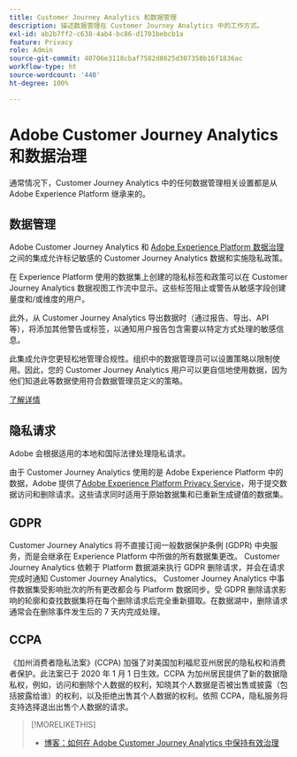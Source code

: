 ```yaml
---
title: Customer Journey Analytics 和数据管理
description: 描述数据管理在 Customer Journey Analytics 中的工作方式。
exl-id: ab2b7ff2-c638-4ab4-bc86-d1701bebcb1a
feature: Privacy
role: Admin
source-git-commit: 40706e3118cbaf7582d8625d307358b16f1836ac
workflow-type: ht
source-wordcount: '440'
ht-degree: 100%

---
```


# Adobe Customer Journey Analytics 和数据治理

通常情况下，Customer Journey Analytics 中的任何数据管理相关设置都是从 Adobe Experience Platform 继承来的。

## 数据管理

Adobe Customer Journey Analytics 和 [Adobe Experience Platform 数据治理](https://experienceleague.adobe.com/docs/experience-platform/data-governance/home.html)之间的集成允许标记敏感的 Customer Journey Analytics 数据和实施隐私政策。

在 Experience Platform 使用的数据集上创建的隐私标签和政策可以在 Customer Journey Analytics 数据视图工作流中显示。这些标签阻止或警告从敏感字段创建量度和/或维度的用户。

此外，从 Customer Journey Analytics 导出数据时（通过报告、导出、API 等），将添加其他警告或标签，以通知用户报告包含需要以特定方式处理的敏感信息。

此集成允许您更轻松地管理合规性。组织中的数据管理员可以设置策略以限制使用。因此，您的 Customer Journey Analytics 用户可以更自信地使用数据，因为他们知道此等数据使用符合数据管理员定义的策略。

[了解详情](/help/data-views/data-governance.md)

## 隐私请求

Adobe 会根据适用的本地和国际法律处理隐私请求。

由于 Customer Journey Analytics 使用的是 Adobe Experience Platform 中的数据，Adobe 提供了[Adobe Experience Platform Privacy Service](https://experienceleague.adobe.com/docs/experience-platform/privacy/home.html)，用于提交数据访问和删除请求。这些请求同时适用于原始数据集和已重新生成键值的数据集。

## GDPR

Customer Journey Analytics 将不直接订阅一般数据保护条例 (GDPR) 中央服务，而是会继承在 Experience Platform 中所做的所有数据集更改。 Customer Journey Analytics 依赖于 Platform 数据湖来执行 GDPR 删除请求，并会在请求完成时通知 Customer Journey Analytics。 Customer Journey Analytics 中事件数据集受影响批次的所有更改都会与 Platform 数据同步。受 GDPR 删除请求影响的轮廓和查找数据集将在每个删除请求后完全重新摄取。在数据湖中，删除请求通常会在删除事件发生后的 7 天内完成处理。

## CCPA

《加州消费者隐私法案》(CCPA) 加强了对美国加利福尼亚州居民的隐私权和消费者保护。此法案已于 2020 年 1 月 1 日生效。CCPA 为加州居民提供了新的数据隐私权，例如，访问和删除个人数据的权利，知晓其个人数据是否被出售或披露（包括披露给谁）的权利，以及拒绝出售其个人数据的权利。依照 CCPA，隐私服务将支持选择退出出售个人数据的请求。

>[!MORELIKETHIS]
>
>* [博客：如何在 Adobe Customer Journey Analytics 中保持有效治理](https://experienceleaguecommunities.adobe.com/t5/adobe-analytics-blogs/bg-p/adobe-analytics-blogs/page/4)
